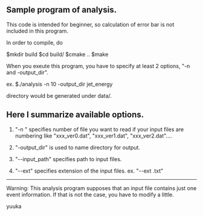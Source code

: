 ## Sample program of analysis.


This code is intended for beginner, so calculation of error bar is not included in this program. 



In order to compile, do

  $mkdir build
  $cd build/
  $cmake ..
  $make


When you exeute this program, you have to specify at least 2 options, "-n and -output_dir".

ex.  $./analysis -n  10  -output_dir jet_energy

 directory would be generated under data/.



Here I summarize available options.
-----------------------------------------------------------------------
1) "-n " specifies number of file you want to read if your input files are numbering like "xxx_ver0.dat", "xxx_ver1.dat", "xxx_ver2.dat"....

2) "-output_dir" is used to name directory for output.

3) "--input_path" specifies path to input files.

4) "--ext" specifies extension of the input files. ex. "--ext .txt"

--------------------------------------------------------------------



Warning: This analysis program supposes that an input file contains just one event information. If that is not the case, you have to modify a little.





yuuka
